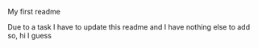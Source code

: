 My first readme

Due to a task I have to update this readme and I have nothing else to add so, hi I guess
